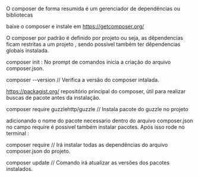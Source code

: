 O composer de forma resumida é um gerenciador de dependências ou bibliotecas

baixe o composer e instale em https://getcomposer.org/

O composer por padrão é definido por projeto ou seja, as dêpendencias ficam restritas a um projeto
, sendo possivel também ter dêpendencias globais instalada.

composer init : No prompt de comandos inicia a criação do arquivo composer.json.

composer --version // Verifica a versão do composer intalada.

https://packagist.org/ repositório principal do composer, útil para realizar buscas de pacote
antes da instalação.

composer require guzzlehttp/guzzle // Instala pacote do guzzle no projeto

adicionando o nome do pacote necessario dentro do arquivo composer.json no campo require
é possivel também instalar pacotes. Após isso rode no terminal :
 
 composer require // Irá instalar todas as dependências do arquivo composer.json do projeto.
 
 composer update // Comando irá atualizar as versões dos pacotes instalados.
 
 
 
 
